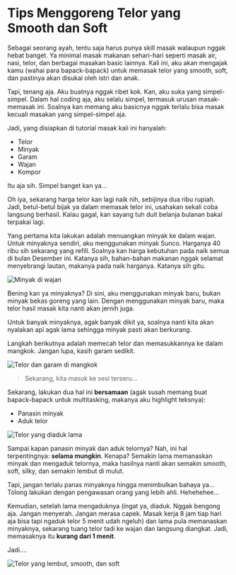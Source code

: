 # Tips Menggoreng Telor yang Smooth dan Soft

Sebagai seorang ayah, tentu saja harus punya skill masak walaupun nggak hebat banget. Ya minimal masak makanan sehari-hari seperti masak air, nasi, telor, dan berbagai masakan basic lainnya. Kali ini, aku akan mengajak kamu (wahai para bapack-bapack) untuk memasak telor yang smooth, soft, dan pastinya akan disukai oleh istri dan anak.

Tapi, tenang aja. Aku buatnya nggak ribet kok. Kan, aku suka yang simpel-simpel. Dalam hal <router-link to='/post/emmet'>coding</router-link> aja, aku selalu simpel, termasuk urusan masak-memasak ini. Soalnya kan memang aku basicnya nggak terlalu bisa masak kecuali masakan yang simpel-simpel aja.

Jadi, yang disiapkan di tutorial masak kali ini hanyalah:

- Telor
- Minyak
- Garam
- Wajan
- Kompor

Itu aja sih. Simpel banget kan ya...

Oh iya, sekarang harga telor kan lagi naik nih, sebijinya dua ribu rupiah. Jadi, betul-betul bijak ya dalam memasak telor ini, usahakan sekali coba langsung berhasil. Kalau gagal, kan sayang tuh duit belanja bulanan bakal terpakai lagi.

Yang pertama kita lakukan adalah menuangkan minyak ke dalam wajan. Untuk minyaknya sendiri, aku menggunakan minyak Sunco. Harganya 40 ribu sih sekarang yang refill. Soalnya kan harga kebutuhan pada naik semua di bulan Desember ini. Katanya sih, bahan-bahan makanan nggak selamat menyebrangi lautan, makanya pada naik harganya. Katanya sih gitu.

![Minyak di wajan](https://i.postimg.cc/kgBbxLx1/Whats-App-Image-2021-12-28-at-13-17-59.jpg)

Bening kan ya minyaknya? Di sini, aku menggunakan minyak baru, bukan minyak bekas goreng yang lain. Dengan menggunakan minyak baru, maka telor hasil masak kita nanti akan jernih juga.

Untuk banyak minyaknya, agak banyak dikit ya, soalnya nanti kita akan nyalakan api agak lama sehingga minyak pasti akan berkurang.

Langkah berikutnya adalah memecah telor dan memasukkannya ke dalam mangkok. Jangan lupa, kasih garam sedikit.

![Telor dan garam di mangkok](https://i.postimg.cc/zvQJ52Vv/Whats-App-Image-2021-12-28-at-13-17-59-1.jpg)

> Sekarang, kita masuk ke sesi terseru...

Sekarang, lakukan dua hal ini **bersamaan** (agak susah memang buat bapack-bapack untuk multitasking, makanya aku highlight teksnya): 

- Panasin minyak
- Aduk telor

![Telor yang diaduk lama](https://i.postimg.cc/tgGFp2xB/Whats-App-Image-2021-12-28-at-13-17-59-3.jpg)

Sampai kapan panasin minyak dan aduk telornya? Nah, ini hal terpentingnya: **selama mungkin**. Kenapa? Semakin lama memanaskan minyak dan mengaduk telornya, maka hasilnya nanti akan semakin smooth, soft, silky, dan semakin lembut di mulut.

Tapi, jangan terlalu panas minyaknya hingga menimbulkan bahaya ya... Tolong lakukan dengan pengawasan orang yang lebih ahli. Hehehehee...

Kemudian, setelah lama mengaduknya (ingat ya, diaduk. Nggak bengong aja. Jangan menyerah. Jangan merasa capek. Masak kerja 8 jam tiap hari aja bisa tapi ngaduk telor 5 menit udah ngeluh) dan lama pula memanaskan minyaknya, sekarang tuang telor tadi ke wajan dan langsung diangkat. Jadi, memasaknya itu **kurang dari 1 menit**.

Jadi....

![Telor yang lembut, smooth, dan soft](https://i.postimg.cc/prLD3rFx/Whats-App-Image-2021-12-28-at-13-17-59-2.jpg)